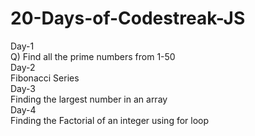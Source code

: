 # 20-Days-of-Codestreak-JS
Day-1
<br>Q) Find all the prime numbers from 1-50 </br>
Day-2
<br>Fibonacci Series</br>
Day-3
<br>Finding the largest number in an array</br>
Day-4
<br>Finding the Factorial of an integer using for loop</br>

